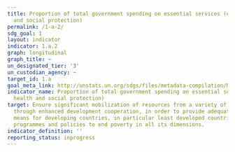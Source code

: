 ```yaml
---
title: Proportion of total government spending on essential services (education, health
  and social protection)
permalink: /1-a-2/
sdg_goal: 1
layout: indicator
indicator: 1.a.2
graph: longitudinal
graph_title: ~
un_designated_tier: '3'
un_custodian_agency: ~
target_id: 1.a
goal_meta_link: http://unstats.un.org/sdgs/files/metadata-compilation/Metadata-Goal-1.pdf
indicator_name: Proportion of total government spending on essential services (education,
  health and social protection)
target: Ensure significant mobilization of resources from a variety of sources, including
  through enhanced development cooperation, in order to provide adequate and predictable
  means for developing countries, in particular least developed countries, to implement
  programmes and policies to end poverty in all its dimensions.
indicator_definition: ''
reporting_status: inprogress
---
```


